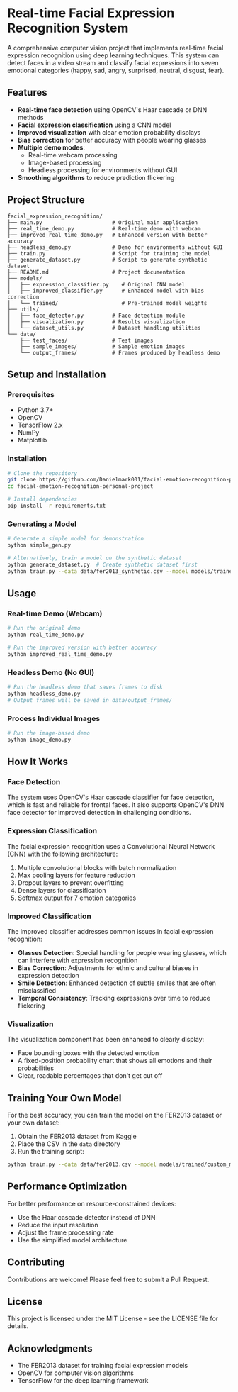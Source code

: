 # Real-time Facial Expression Recognition System

A comprehensive computer vision project that implements real-time facial expression recognition using deep learning techniques. This system can detect faces in a video stream and classify facial expressions into seven emotional categories (happy, sad, angry, surprised, neutral, disgust, fear).


## Features

- **Real-time face detection** using OpenCV's Haar cascade or DNN methods
- **Facial expression classification** using a CNN model
- **Improved visualization** with clear emotion probability displays
- **Bias correction** for better accuracy with people wearing glasses
- **Multiple demo modes**:
  - Real-time webcam processing
  - Image-based processing
  - Headless processing for environments without GUI
- **Smoothing algorithms** to reduce prediction flickering

## Project Structure

```
facial_expression_recognition/
├── main.py                      # Original main application
├── real_time_demo.py            # Real-time demo with webcam
├── improved_real_time_demo.py   # Enhanced version with better accuracy
├── headless_demo.py             # Demo for environments without GUI
├── train.py                     # Script for training the model
├── generate_dataset.py          # Script to generate synthetic dataset
├── README.md                    # Project documentation
├── models/
│   ├── expression_classifier.py    # Original CNN model
│   ├── improved_classifier.py      # Enhanced model with bias correction
│   └── trained/                    # Pre-trained model weights
├── utils/
│   ├── face_detector.py         # Face detection module
│   ├── visualization.py         # Results visualization
│   └── dataset_utils.py         # Dataset handling utilities
└── data/
    ├── test_faces/              # Test images
    ├── sample_images/           # Sample emotion images
    └── output_frames/           # Frames produced by headless demo
```

## Setup and Installation

### Prerequisites

- Python 3.7+
- OpenCV
- TensorFlow 2.x
- NumPy
- Matplotlib

### Installation

```bash
# Clone the repository
git clone https://github.com/Danielmark001/facial-emotion-recognition-personal-project.git
cd facial-emotion-recognition-personal-project

# Install dependencies
pip install -r requirements.txt
```

### Generating a Model

```bash
# Generate a simple model for demonstration
python simple_gen.py

# Alternatively, train a model on the synthetic dataset
python generate_dataset.py  # Create synthetic dataset first
python train.py --data data/fer2013_synthetic.csv --model models/trained/expression_model.keras --epochs 10
```

## Usage

### Real-time Demo (Webcam)

```bash
# Run the original demo
python real_time_demo.py

# Run the improved version with better accuracy
python improved_real_time_demo.py
```

### Headless Demo (No GUI)

```bash
# Run the headless demo that saves frames to disk
python headless_demo.py
# Output frames will be saved in data/output_frames/
```

### Process Individual Images

```bash
# Run the image-based demo
python image_demo.py
```

## How It Works

### Face Detection

The system uses OpenCV's Haar cascade classifier for face detection, which is fast and reliable for frontal faces. It also supports OpenCV's DNN face detector for improved detection in challenging conditions.

### Expression Classification

The facial expression recognition uses a Convolutional Neural Network (CNN) with the following architecture:

1. Multiple convolutional blocks with batch normalization
2. Max pooling layers for feature reduction
3. Dropout layers to prevent overfitting
4. Dense layers for classification
5. Softmax output for 7 emotion categories

### Improved Classification

The improved classifier addresses common issues in facial expression recognition:

- **Glasses Detection**: Special handling for people wearing glasses, which can interfere with expression recognition
- **Bias Correction**: Adjustments for ethnic and cultural biases in expression detection
- **Smile Detection**: Enhanced detection of subtle smiles that are often misclassified
- **Temporal Consistency**: Tracking expressions over time to reduce flickering

### Visualization

The visualization component has been enhanced to clearly display:

- Face bounding boxes with the detected emotion
- A fixed-position probability chart that shows all emotions and their probabilities
- Clear, readable percentages that don't get cut off

## Training Your Own Model

For the best accuracy, you can train the model on the FER2013 dataset or your own dataset:

1. Obtain the FER2013 dataset from Kaggle
2. Place the CSV in the `data` directory
3. Run the training script:

```bash
python train.py --data data/fer2013.csv --model models/trained/custom_model.keras --epochs 50 --batch-size 32 --augment --plot
```

## Performance Optimization

For better performance on resource-constrained devices:

- Use the Haar cascade detector instead of DNN
- Reduce the input resolution
- Adjust the frame processing rate
- Use the simplified model architecture

## Contributing

Contributions are welcome! Please feel free to submit a Pull Request.

## License

This project is licensed under the MIT License - see the LICENSE file for details.

## Acknowledgments

- The FER2013 dataset for training facial expression models
- OpenCV for computer vision algorithms
- TensorFlow for the deep learning framework


